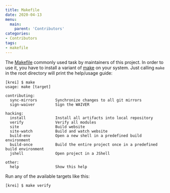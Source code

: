 ```yaml
---
title: Makefile
date: 2020-04-13
menu:
  main:
    parent: 'Contributors'
categories:
- Contributors
tags:
- makefile
---
```


The [Makefile](https://github.com/metio/krei/blob/master/Makefile) commonly used task by maintainers of this project. In order to use it, you have to install a variant of [make](https://en.wikipedia.org/wiki/Make_(software)) on your system. Just calling `make` in the root directory will print the help/usage guide:

```shell script
[krei] $ make
usage: make [target]

contributing:
  sync-mirrors        Synchronize changes to all git mirrors
  sign-waiver         Sign the WAIVER

hacking:
  install             Install all artifacts into local repository
  verify              Verify all modules
  site                Build website
  site-watch          Build and watch website
  build-env           Open a new shell in a predefined build environment
  build-once          Build the entire project once in a predefined build environment
  jshell              Open project in a JShell

other:
  help                Show this help
```

Run any of the available targets like this:

```shell script
[krei] $ make verify
```

